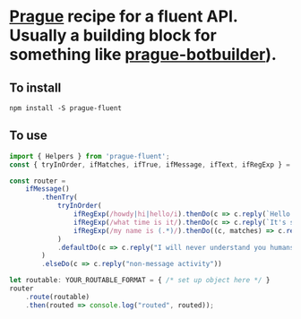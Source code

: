 # [Prague](https://github.com/billba/prague) recipe for a fluent API. Usually a building block for something like [prague-botbuilder](https://github.com/billba/prague/recipes/botbuilder)).

## To install
`npm install -S prague-fluent`

## To use
```ts
import { Helpers } from 'prague-fluent';
const { tryInOrder, ifMatches, ifTrue, ifMessage, ifText, ifRegExp } = new Helpers<YOUR_ROUTABLE_FORMAT>();

const router =
    ifMessage()
        .thenTry(
            tryInOrder(
                ifRegExp(/howdy|hi|hello/i).thenDo(c => c.reply(`Hello to you!`)),
                ifRegExp(/what time is it/).thenDo(c => c.reply(`It's showtime.`)),
                ifRegExp(/my name is (.*)/).thenDo((c, matches) => c.reply(`Nice to meet you, ${matches[1]}`))
            )
            .defaultDo(c => c.reply("I will never understand you humans"))
        )
        .elseDo(c => c.reply("non-message activity"))

let routable: YOUR_ROUTABLE_FORMAT = { /* set up object here */ }
router
    .route(routable)
    .then(routed => console.log("routed", routed));

```